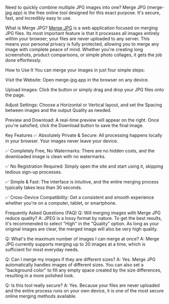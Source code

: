 Need to quickly combine multiple JPG images into one? Merge JPG (merge-jpg.app) is the free online tool designed for this exact purpose. It's secure, fast, and incredibly easy to use.

What is Merge JPG?
[Merge JPG](https://merge-jpg.app) is a web application focused on merging JPG files. Its most important feature is that it processes all images entirely within your browser; your files are never uploaded to any server. This means your personal privacy is fully protected, allowing you to merge any image with complete peace of mind. Whether you're creating long screenshots, product comparisons, or simple photo collages, it gets the job done effortlessly.

How to Use It
You can merge your images in just four simple steps:

Visit the Website: Open merge-jpg.app in the browser on any device.

Upload Images: Click the button or simply drag and drop your JPG files onto the page.

Adjust Settings: Choose a Horizontal or Vertical layout, and set the Spacing between images and the output Quality as needed.

Preview and Download: A real-time preview will appear on the right. Once you're satisfied, click the Download button to save the final image.

Key Features
✅ Absolutely Private & Secure: All processing happens locally in your browser. Your images never leave your device.

✅ Completely Free, No Watermarks: There are no hidden costs, and the downloaded image is clean with no watermarks.

✅ No Registration Required: Simply open the site and start using it, skipping tedious sign-up processes.

✅ Simple & Fast: The interface is intuitive, and the entire merging process typically takes less than 30 seconds.

✅ Cross-Device Compatibility: Get a consistent and smooth experience whether you're on a computer, tablet, or smartphone.

Frequently Asked Questions (FAQ)
Q: Will merging images with Merge JPG reduce quality? A: JPEG is a lossy format by nature. To get the best results, it's recommended to select "High" in the "Quality" option. As long as your original images are clear, the merged image will also be very high quality.

Q: What's the maximum number of images I can merge at once? A: Merge JPG currently supports merging up to 20 images at a time, which is sufficient for most everyday needs.

Q: Can I merge my images if they are different sizes? A: Yes. Merge JPG automatically handles images of different sizes. You can also set a "background color" to fill any empty space created by the size differences, resulting in a more polished look.

Q: Is this tool really secure? A: Yes. Because your files are never uploaded and the entire process runs on your own device, it is one of the most secure online merging methods available.
